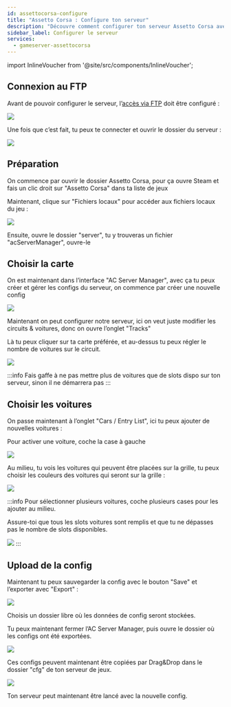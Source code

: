 ```yaml
---
id: assettocorsa-configure
title: "Assetto Corsa : Configure ton serveur"
description: "Découvre comment configurer ton serveur Assetto Corsa avec des circuits et voitures personnalisés pour une expérience de jeu optimale → Apprends-en plus maintenant"
sidebar_label: Configurer le serveur
services:
  - gameserver-assettocorsa
---
```


import InlineVoucher from '@site/src/components/InlineVoucher';

<InlineVoucher />

## Connexion au FTP

Avant de pouvoir configurer le serveur, l’[accès via FTP](gameserver-ftpaccess.md) doit être configuré :

![](https://screensaver01.zap-hosting.com/index.php/s/GdzeM4wyAGtGk8e/preview)

Une fois que c’est fait, tu peux te connecter et ouvrir le dossier du serveur :

![](https://screensaver01.zap-hosting.com/index.php/s/dkSSLWF5QGGf4yR/preview)


## Préparation

On commence par ouvrir le dossier Assetto Corsa, pour ça ouvre Steam et fais un clic droit sur "Assetto Corsa" dans ta liste de jeux

Maintenant, clique sur "Fichiers locaux" pour accéder aux fichiers locaux du jeu :

![](https://screensaver01.zap-hosting.com/index.php/s/XKBgdiNbZ5AXtia/preview)

Ensuite, ouvre le dossier "server", tu y trouveras un fichier "acServerManager", ouvre-le

## Choisir la carte

On est maintenant dans l’interface "AC Server Manager", avec ça tu peux créer et gérer les configs du serveur, on commence par créer une nouvelle config

![](https://screensaver01.zap-hosting.com/index.php/s/Z37toTgBHDmf54n/preview)

Maintenant on peut configurer notre serveur, ici on veut juste modifier les circuits & voitures, donc on ouvre l’onglet "Tracks"

Là tu peux cliquer sur ta carte préférée, et au-dessus tu peux régler le nombre de voitures sur le circuit.

![](https://screensaver01.zap-hosting.com/index.php/s/Hr9AMt9SHyas4CN/preview)

:::info
Fais gaffe à ne pas mettre plus de voitures que de slots dispo sur ton serveur, sinon il ne démarrera pas
:::

## Choisir les voitures

On passe maintenant à l’onglet "Cars / Entry List", ici tu peux ajouter de nouvelles voitures :


Pour activer une voiture, coche la case à gauche

![](https://screensaver01.zap-hosting.com/index.php/s/4w643p56GLXK9cP/preview)

Au milieu, tu vois les voitures qui peuvent être placées sur la grille, tu peux choisir les couleurs des voitures qui seront sur la grille :

![](https://screensaver01.zap-hosting.com/index.php/s/T5SfpsdAPxfMwnY/preview)

:::info
Pour sélectionner plusieurs voitures, coche plusieurs cases pour les ajouter au milieu.

Assure-toi que tous les slots voitures sont remplis et que tu ne dépasses pas le nombre de slots disponibles.

![](https://screensaver01.zap-hosting.com/index.php/s/FTeJX3BJipBRFQP/preview)
:::

## Upload de la config

Maintenant tu peux sauvegarder la config avec le bouton "Save" et l’exporter avec "Export" :

![](https://screensaver01.zap-hosting.com/index.php/s/b7co7wfcegmwPYd/preview)

Choisis un dossier libre où les données de config seront stockées.

Tu peux maintenant fermer l’AC Server Manager, puis ouvre le dossier où les configs ont été exportées.

![](https://screensaver01.zap-hosting.com/index.php/s/4Nysjo24BAAGbqe/preview)

Ces configs peuvent maintenant être copiées par Drag&Drop dans le dossier "cfg" de ton serveur de jeux.

![](https://screensaver01.zap-hosting.com/index.php/s/YKHtnDMSqBgssDc/preview)

Ton serveur peut maintenant être lancé avec la nouvelle config.

<InlineVoucher />